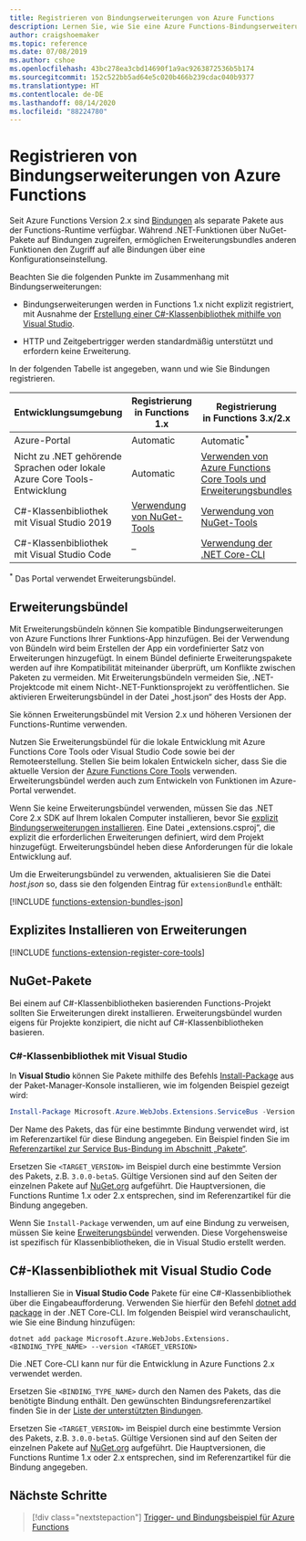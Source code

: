 ```yaml
---
title: Registrieren von Bindungserweiterungen von Azure Functions
description: Lernen Sie, wie Sie eine Azure Functions-Bindungserweiterung abhängig von Ihrer Umgebung registrieren.
author: craigshoemaker
ms.topic: reference
ms.date: 07/08/2019
ms.author: cshoe
ms.openlocfilehash: 43bc278ea3cbd14690f1a9ac9263872536b5b174
ms.sourcegitcommit: 152c522bb5ad64e5c020b466b239cdac040b9377
ms.translationtype: HT
ms.contentlocale: de-DE
ms.lasthandoff: 08/14/2020
ms.locfileid: "88224780"
---
```

# <a name="register-azure-functions-binding-extensions"></a>Registrieren von Bindungserweiterungen von Azure Functions

Seit Azure Functions Version 2.x sind [Bindungen](./functions-triggers-bindings.md) als separate Pakete aus der Functions-Runtime verfügbar. Während .NET-Funktionen über NuGet-Pakete auf Bindungen zugreifen, ermöglichen Erweiterungsbundles anderen Funktionen den Zugriff auf alle Bindungen über eine Konfigurationseinstellung.

Beachten Sie die folgenden Punkte im Zusammenhang mit Bindungserweiterungen:

- Bindungserweiterungen werden in Functions 1.x nicht explizit registriert, mit Ausnahme der [Erstellung einer C#-Klassenbibliothek mithilfe von Visual Studio](#local-csharp).

- HTTP und Zeitgebertrigger werden standardmäßig unterstützt und erfordern keine Erweiterung.

In der folgenden Tabelle ist angegeben, wann und wie Sie Bindungen registrieren.

| Entwicklungsumgebung |Registrierung<br/> in Functions 1.x  |Registrierung<br/> in Functions 3.x/2.x  |
|-------------------------|------------------------------------|------------------------------------|
|Azure-Portal|Automatic|Automatic<sup>*</sup>|
|Nicht zu .NET gehörende Sprachen oder lokale Azure Core Tools-Entwicklung|Automatic|[Verwenden von Azure Functions Core Tools und Erweiterungsbundles](#extension-bundles)|
|C#-Klassenbibliothek mit Visual Studio 2019|[Verwendung von NuGet-Tools](#vs)|[Verwendung von NuGet-Tools](#vs)|
|C#-Klassenbibliothek mit Visual Studio Code|–|[Verwendung der .NET Core-CLI](#vs-code)|

<sup>*</sup> Das Portal verwendet Erweiterungsbündel.

## <a name="extension-bundles"></a><a name="extension-bundles"></a>Erweiterungsbündel

Mit Erweiterungsbündeln können Sie kompatible Bindungserweiterungen von Azure Functions Ihrer Funktions-App hinzufügen. Bei der Verwendung von Bündeln wird beim Erstellen der App ein vordefinierter Satz von Erweiterungen hinzugefügt. In einem Bündel definierte Erweiterungspakete werden auf ihre Kompatibilität miteinander überprüft, um Konflikte zwischen Paketen zu vermeiden. Mit Erweiterungsbündeln vermeiden Sie, .NET-Projektcode mit einem Nicht-.NET-Funktionsprojekt zu veröffentlichen. Sie aktivieren Erweiterungsbündel in der Datei „host.json“ des Hosts der App.  

Sie können Erweiterungsbündel mit Version 2.x und höheren Versionen der Functions-Runtime verwenden. 

Nutzen Sie Erweiterungsbündel für die lokale Entwicklung mit Azure Functions Core Tools oder Visual Studio Code sowie bei der Remoteerstellung. Stellen Sie beim lokalen Entwickeln sicher, dass Sie die aktuelle Version der [Azure Functions Core Tools](functions-run-local.md#v2) verwenden. Erweiterungsbündel werden auch zum Entwickeln von Funktionen im Azure-Portal verwendet. 

Wenn Sie keine Erweiterungsbündel verwenden, müssen Sie das .NET Core 2.x SDK auf Ihrem lokalen Computer installieren, bevor Sie [explizit Bindungserweiterungen installieren](#explicitly-install-extensions). Eine Datei „extensions.csproj“, die explizit die erforderlichen Erweiterungen definiert, wird dem Projekt hinzugefügt. Erweiterungsbündel heben diese Anforderungen für die lokale Entwicklung auf. 

Um die Erweiterungsbündel zu verwenden, aktualisieren Sie die Datei *host.json* so, dass sie den folgenden Eintrag für `extensionBundle` enthält:
 
[!INCLUDE [functions-extension-bundles-json](../../includes/functions-extension-bundles-json.md)]

## <a name="explicitly-install-extensions"></a>Explizites Installieren von Erweiterungen

[!INCLUDE [functions-extension-register-core-tools](../../includes/functions-extension-register-core-tools.md)]

## <a name="nuget-packages"></a><a name="local-csharp"></a>NuGet-Pakete

Bei einem auf C#-Klassenbibliotheken basierenden Functions-Projekt sollten Sie Erweiterungen direkt installieren. Erweiterungsbündel wurden eigens für Projekte konzipiert, die nicht auf C#-Klassenbibliotheken basieren.

### <a name="c-class-library-with-visual-studio"></a><a name="vs"></a>C\#-Klassenbibliothek mit Visual Studio

In **Visual Studio** können Sie Pakete mithilfe des Befehls [Install-Package](/nuget/tools/ps-ref-install-package) aus der Paket-Manager-Konsole installieren, wie im folgenden Beispiel gezeigt wird:

```powershell
Install-Package Microsoft.Azure.WebJobs.Extensions.ServiceBus -Version <TARGET_VERSION>
```

Der Name des Pakets, das für eine bestimmte Bindung verwendet wird, ist im Referenzartikel für diese Bindung angegeben. Ein Beispiel finden Sie im [Referenzartikel zur Service Bus-Bindung im Abschnitt „Pakete“](functions-bindings-service-bus.md#functions-1x).

Ersetzen Sie `<TARGET_VERSION>` im Beispiel durch eine bestimmte Version des Pakets, z.B. `3.0.0-beta5`. Gültige Versionen sind auf den Seiten der einzelnen Pakete auf [NuGet.org](https://nuget.org) aufgeführt. Die Hauptversionen, die Functions Runtime 1.x oder 2.x entsprechen, sind im Referenzartikel für die Bindung angegeben.

Wenn Sie `Install-Package` verwenden, um auf eine Bindung zu verweisen, müssen Sie keine [Erweiterungsbündel](#extension-bundles) verwenden. Diese Vorgehensweise ist spezifisch für Klassenbibliotheken, die in Visual Studio erstellt werden.

## <a name="c-class-library-with-visual-studio-code"></a><a name="vs-code"></a> C#-Klassenbibliothek mit Visual Studio Code

Installieren Sie in **Visual Studio Code** Pakete für eine C#-Klassenbibliothek über die Eingabeaufforderung. Verwenden Sie hierfür den Befehl [dotnet add package](/dotnet/core/tools/dotnet-add-package) in der .NET Core-CLI. Im folgenden Beispiel wird veranschaulicht, wie Sie eine Bindung hinzufügen:

```terminal
dotnet add package Microsoft.Azure.WebJobs.Extensions.<BINDING_TYPE_NAME> --version <TARGET_VERSION>
```

Die .NET Core-CLI kann nur für die Entwicklung in Azure Functions 2.x verwendet werden.

Ersetzen Sie `<BINDING_TYPE_NAME>` durch den Namen des Pakets, das die benötigte Bindung enthält. Den gewünschten Bindungsreferenzartikel finden Sie in der [Liste der unterstützten Bindungen](./functions-triggers-bindings.md#supported-bindings).

Ersetzen Sie `<TARGET_VERSION>` im Beispiel durch eine bestimmte Version des Pakets, z.B. `3.0.0-beta5`. Gültige Versionen sind auf den Seiten der einzelnen Pakete auf [NuGet.org](https://nuget.org) aufgeführt. Die Hauptversionen, die Functions Runtime 1.x oder 2.x entsprechen, sind im Referenzartikel für die Bindung angegeben.

## <a name="next-steps"></a>Nächste Schritte
> [!div class="nextstepaction"]
> [Trigger- und Bindungsbeispiel für Azure Functions](./functions-bindings-example.md)

